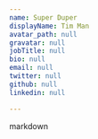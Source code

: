 ```yaml
---
name: Super Duper
displayName: Tim Man
avatar_path: null
gravatar: null
jobTitle: null
bio: null
email: null
twitter: null
github: null
linkedin: null

---
```


markdown

